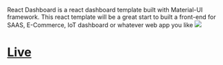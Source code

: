 React Dashboard is a react dashboard template built with Material-UI framework. This react template will be a great start to built a front-end for SAAS, E-Commerce, IoT dashboard or whatever web app you like
![](https://i.ibb.co/8xZJsw8/image.png)
# [Live](https://matarial-ui-react-dashboard.netlify.app/)

